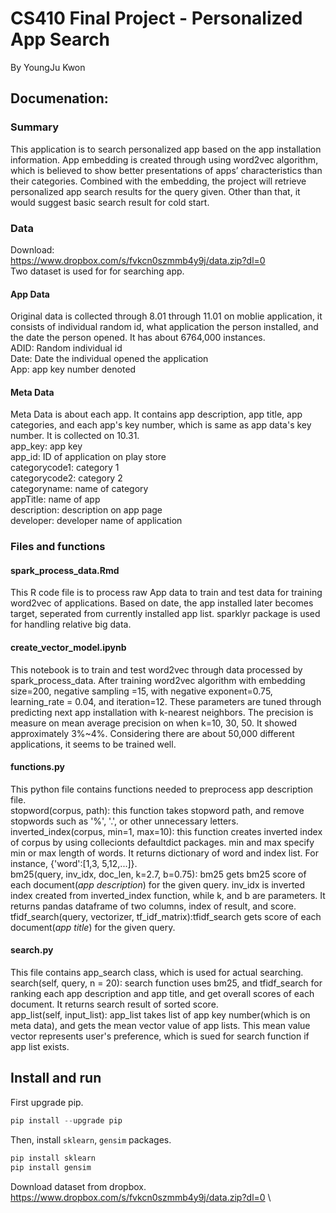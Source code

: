 # CS410 Final Project  - Personalized App Search
By YoungJu Kwon

## Documenation:
### Summary
This application is to search personalized app based on the app installation information. App embedding is created through using word2vec algorithm, which is believed to show better presentations of apps’ characteristics than their categories. Combined with the embedding, the project will retrieve personalized app search results for the query given. Other than that, it would suggest basic search result for cold start.


### Data
Download: \
https://www.dropbox.com/s/fvkcn0szmmb4y9j/data.zip?dl=0 \
Two dataset is used for for searching app.
#### App Data
Original data is collected through 8.01 through 11.01 on moblie application, it consists of individual random id, what application the person installed, and the date the person opened. It has about 6764,000 instances. \
ADID: Random individual id \
Date: Date the individual opened the application \
App: app key number denoted 

#### Meta Data
Meta Data is about each app. It contains app description, app title, app categories, and each app's key number, which is same as app data's key number. It is collected on 10.31. \
app_key: app key \
app_id: ID of application on play store \
categorycode1: category 1 \
categorycode2: category 2\
categoryname: name of category\
appTitle: name of app\
description: description on app page\
developer: developer name of application

### Files and functions
#### spark_process_data.Rmd
This R code file is to process raw App data to train and test data for training word2vec of applications. Based on date, the app installed later becomes target, seperated from currently installed app list. sparklyr package is used for handling relative big data.

#### create_vector_model.ipynb
This notebook is to train and test word2vec through data processed by spark_process_data. After training word2vec algorithm with embedding size=200, negative sampling =15, with negative exponent=0.75, learning_rate = 0.04, and iteration=12. These parameters are tuned through predicting next app installation with k-nearest neighbors. The precision is measure on mean average precision on when k=10, 30, 50. It showed approximately 3%~4%. Considering there are about 50,000 different applications, it seems to be trained well.

#### functions.py
This python file contains functions needed to preprocess app description file. \
stopword(corpus, path): this function takes stopword path, and remove stopwords such as '%', '.', or other unnecessary letters. \
inverted_index(corpus, min=1, max=10): this function creates inverted index of corpus by using collecionts defaultdict packages. min and max 
specify min or max length of words. It returns dictionary of word and index list. For instance, {'word':[1,3, 5,12,...]}. \
bm25(query, inv_idx, doc_len, k=2.7, b=0.75): bm25 gets bm25 score of each document(*app description*) for the given query. inv_idx is inverted index created from inverted_index function, while k, and b are parameters. It returns pandas dataframe of two columns, index of result, and score. \
tfidf_search(query, vectorizer, tf_idf_matrix):tfidf_search gets score of each document(*app title*) for the given query.

#### search.py
This file contains app_search class, which is used for actual searching. \
search(self, query, n = 20): search function uses bm25, and tfidf_search for ranking each app description and app title, and get overall scores of each document. It returns search result of sorted score. \
app_list(self, input_list): app_list takes list of app key number(which is on meta data), and gets the mean vector value of app lists. This mean value vector represents user's preference, which is sued for search function if app list exists.

## Install and run
First upgrade pip.
``` python
pip install --upgrade pip
```
Then, install `sklearn`, `gensim` packages.
``` python
pip install sklearn
pip install gensim
```
Download dataset from dropbox. \
https://www.dropbox.com/s/fvkcn0szmmb4y9j/data.zip?dl=0 \


